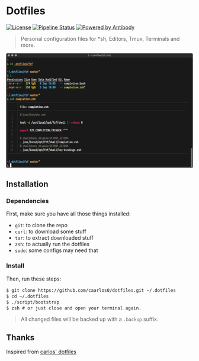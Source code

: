 # Dotfiles

[![License][lb]][ll]
[![Pipeline Status][pb]][pl]
[![Powered by Antibody][ab]][al]

> Personal configuration files for *sh, Editors, Tmux, Terminals and more.

![screenshot 1][scrn1]

[lb]: https://img.shields.io/badge/license-MIT-blue.svg
[ll]: https://gitlab.com/parthas1/dotfiles/blob/master/LICENSE.md
[ab]: https://img.shields.io/badge/powered%20by-antibody-blue.svg
[al]: https://github.com/getantibody/antibody
[pb]: https://gitlab.com/parthas1/dotfiles/badges/master/pipeline.svg
[pl]: https://gitlab.com/parthas1/dotfiles/commits/master
[scrn1]: /.docs/screenshot.png

## Installation

### Dependencies

First, make sure you have all those things installed:

- `git`: to clone the repo
- `curl`: to download some stuff
- `tar`: to extract downloaded stuff
- `zsh`: to actually run the dotfiles
- `sudo`: some configs may need that

### Install

Then, run these steps:

```console
$ git clone https://github.com/caarlos0/dotfiles.git ~/.dotfiles
$ cd ~/.dotfiles
$ ./script/bootstrap
$ zsh # or just close and open your terminal again.
```
> All changed files will be backed up with a `.backup` suffix.

## Thanks

Inspired from [carlos' dotfiles](https://github.com/caarlos0/dotfiles)
